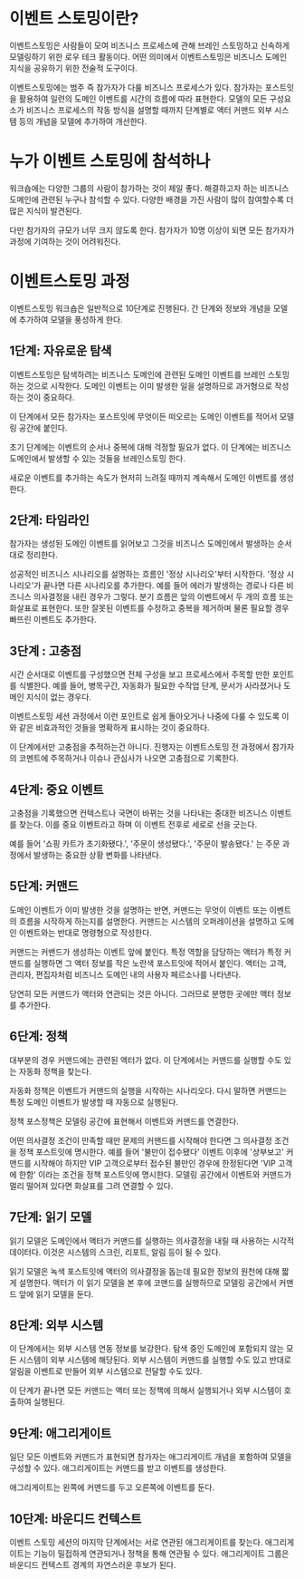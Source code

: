 # 이벤트 스토밍이란?
이벤트스토밍은 사람들이 모여 비즈니스 프로세스에 관해 브레인 스토밍하고 신속하게 모델링하기 위한 로우 테크 활동이다.
어떤 의미에서 이벤트스토밍은 비즈니스 도메인 지식을 공유하기 위한 전술적 도구이다.

이벤트스토밍에는 범주 즉 참가자가 다룰 비즈니스 프로세스가 있다.
참가자는 포스트잇을 활용하여 일련의 도메인 이벤트를 시간의 흐름에 따라 표현한다.
모델의 모든 구성요소가 비즈니스 프로세스의 작동 방식을 설명할 때까지 단계별로 액터 커맨드 외부 시스템 등의 개념을 모델에 추가하여 개선한다.

# 누가 이벤트 스토밍에 참석하나
워크숍에는 다양한 그룹의 사람이 참가하는 것이 제일 좋다.
해결하고자 하는 비즈니스 도메인에 관련된 누구나 참석할 수 있다.
다양한 배경을 가진 사람이 많이 참여할수록 더 많은 지식이 발견된다.

다만 참가자의 규모가 너무 크지 않도록 한다.
참가자가 10명 이상이 되면 모든 참가자가 과정에 기여하는 것이 어려워진다.

# 이벤트스토밍 과정
이벤트스토밍 워크숍은 일반적으로 10단계로 진행된다.
간 단계와 정보와 개념을 모델에 추가하여 모델을 풍성하게 한다.

## 1단계: 자유로운 탐색
이벤트스토밍은 탐색하려는 비즈니스 도메인에 관련된 도메인 이벤트를 브레인 스토밍하는 것으로 시작한다.
도메인 이벤트는 이미 발생한 일을 설명하므로 과거형으로 작성하는 것이 중요하다.

이 단계에서 모든 참가자는 포스트잇에 무엇이든 떠오르는 도메인 이벤트를 적어서 모델링 공간에 붙인다.

초기 단계에는 이벤트의 순서나 중복에 대해 걱정할 필요가 없다.
이 단계에는 비즈니스 도메인에서 발생할 수 있는 것들을 브레인스토밍 한다.

새로운 이벤트를 추가하는 속도가 현저히 느려질 때까지 계속해서 도메인 이벤트를 생성한다.

## 2단계: 타임라인
참가자는 생성된 도메인 이벤트를 읽어보고 그것을 비즈니스 도메인에서 발생하는 순서대로 정리한다.

성공적인 비즈니스 시나리오를 설명하는 흐름인 '정상 시나리오'부터 시작한다.
'정상 시나리오'가 끝나면 다른 시나리오를 추가한다.
예를 들어 에러가 발생하는 경로나 다른 비즈니스 의사결정을 내린 경우가 그렇다.
분기 흐름은 앞의 이벤트에서 두 개의 흐름 또는 화살표로 표현한다.
또한 잘못된 이벤트를 수정하고 중복을 제거하며 물론 필요할 경우 빠뜨린 이벤트도 추가한다.

## 3단계 : 고충점
시간 순서대로 이벤트를 구성했으면 전체 구성을 보고 프로세스에서 주목할 만한 포인트를 식별한다.
예를 들어, 병목구간, 자동화가 필요한 수작업 단계, 문서가 사라졌거나 도메인 지식이 없는 경우다.

이벤트스토밍 세션 과정에서 이런 포인트로 쉽게 돌아오거나 나중에 다룰 수 있도록 이와 같은 비효과적인 것들을 명확하게 표시하는 것이 중요하다.

이 단계에서만 고충점을 추적하는건 아니다.
진행자는 이벤트스토밍 전 과정에서 참가자의 코멘트에 주목하거나 이슈나 관심사가 나오면 고충점으로 기록한다.

## 4단계: 중요 이벤트
고충점을 기록했으면 컨텍스트나 국면이 바뀌는 것을 나타내는 중대한 비즈니스 이벤트를 찾는다.
이를 중요 이벤트라고 하며 이 이벤트 전후로 세로로 선을 긋는다.

예를 들어 '쇼핑 카트가 초기화됐다.', '주문이 생성됐다.', '주문이 발송됐다.' 는 주문 과정에서 발생하는 중요한 상황 변화를 나타낸다.

## 5단계: 커맨드
도메인 이벤트가 이미 발생한 것을 설명하는 반면, 커맨드는 무엇이 이벤트 또는 이벤트의 흐름을 시작하게 하는지를 설명한다.
커맨드는 시스템의 오퍼레이션을 설명하고 도메인 이벤트와는 반대로 명령형으로 작성한다.

커맨드는 커밴드가 생성하는 이벤트 앞에 붙인다.
특정 역할을 담당하는 액터가 특정 커맨드를 실행하면 그 액터 정보를 작은 노란색 포스트잇에 적어서 붙인다.
액터는 고객, 관리자, 편집자처럼 비즈니스 도메인 내의 사용자 페르소나를 나타낸다.

당연히 모든 커맨드가 액터와 연관되는 것은 아니다.
그러므로 분명한 곳에만 액터 정보를 추가한다.

## 6단계: 정책
대부분의 경우 커맨드에는 관련된 액터가 없다.
이 단계에서는 커맨드를 실행할 수도 있는 자동화 정책을 찾는다.

자동화 정책은 이벤트가 커맨드의 실행을 시작하는 시나리오다.
다시 말하면 커맨드는 특정 도메인 이벤트가 발생할 때 자동으로 실행된다.

정책 포스정책은 모델링 공간에 표현해서 이벤트와 커맨드를 연결한다.

어떤 의사결정 조건이 만족할 때만 문제의 커맨드를 시작해야 한다면 그 의사결정 조건을 정책 포스트잇에 명시한다.
예를 들어 '불만이 접수됐다' 이벤트 이후에 '상부보고' 커맨드를 시작해야 하지만 VIP 고객으로부터 접수된 불만인 경우에 한정된다면 'VIP 고객에 한함' 이라는 조건을 정책 포스트잇에 명시한다.
모델링 공간에서 이벤트와 커맨드가 멀리 떨어져 있다면 화살표를 그려 연결할 수 있다.

## 7단계: 읽기 모델
읽기 모델은 도메인에서 액터가 커맨드를 실행하는 의사결정을 내릴 때 사용하는 시각적 데이터다.
이것은 시스템의 스크린, 리포트, 알림 등이 될 수 있다.

읽기 모델은 녹색 포스트잇에 액터의 의사결정을 돕는데 필요한 정보의 원천에 대해 짧게 설명한다.
액터가 이 읽기 모델을 본 후에 코맨드를 실행하므로 모델링 공간에서 커맨드 앞에 읽기 모델을 둔다.

## 8단계: 외부 시스템
이 단계에서는 외부 시스템 연동 정보를 보강한다.
탐색 중인 도메인에 포함되지 않는 모든 시스템이 외부 시스템에 해당된다.
외부 시스템이 커맨드를 실행할 수도 있고 반대로 알림을 이벤트로 만들어 외부 시스템으로 전달할 수도 있다.

이 단계가 끝나면 모든 커맨드는 액터 또는 정책에 의해서 실행되거나 외부 시스템이 호출하여 실행된다.

## 9단계: 애그리게이트
일단 모든 이벤트와 커맨드가 표현되면 참가자는 애그리게이트 개념을 포함하여 모델을 구성할 수 있다.
애그리게이트는 커맨드를 받고 이벤트를 생성한다.

애그리게이트는 왼쪽에 커맨드를 두고 오른쪽에 이벤트를 둔다.

## 10단계: 바운디드 컨텍스트
이벤트 스토밍 세션의 마지막 단계에서는 서로 연관된 애그리게이트를 찾는다.
애그리게이트는 기능이 밀접하게 연관되거나 정책을 통해 연관될 수 있다.
애그리게이트 그룹은 바운디드 컨텍스트 경계의 자연스러운 후보가 된다.
